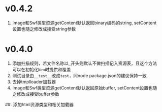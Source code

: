 # v0.4.2
1. Image和Swf类型资源getContent默认返回binary编码的string, setContent设置也随之修改成接受string参数

# v0.4.0
1. 添加扫描规则，若文件名称以`_`开头则默认不做扫描记入资源表，且这个方法可以在初始化`Neo`时提供和覆盖
2. 测试目录由`__test__`改成`test`，同node package.json的建议保持一致
3. 去掉tmplloader加载器
4. Image和Swf类型资源getContent默认返回原始buffer, setContent设置也随之修改成接受buffer参数


##. 添加html资源类型和相关加载器